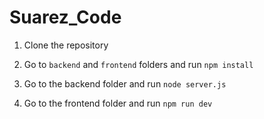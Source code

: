 # Suarez_Code

1. Clone the repository

2. Go to `backend` and `frontend` folders and run ```npm install```

3. Go to the backend folder and run `node server.js`

4. Go to the frontend folder and run `npm run dev`
